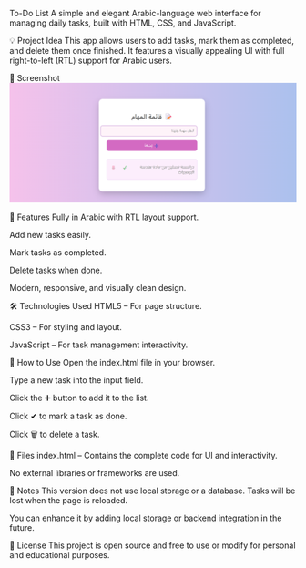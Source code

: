 To-Do List 
A simple and elegant Arabic-language web interface for managing daily tasks, built with HTML, CSS, and JavaScript.

💡 Project Idea
This app allows users to add tasks, mark them as completed, and delete them once finished. It features a visually appealing UI with full right-to-left (RTL) support for Arabic users.

📸 Screenshot
![Screenshot](Screenshot%20(54).png)

🚀 Features
Fully in Arabic with RTL layout support.

Add new tasks easily.

Mark tasks as completed.

Delete tasks when done.

Modern, responsive, and visually clean design.

🛠️ Technologies Used
HTML5 – For page structure.

CSS3 – For styling and layout.

JavaScript – For task management interactivity.

🧩 How to Use
Open the index.html file in your browser.

Type a new task into the input field.

Click the ➕ button to add it to the list.

Click ✔ to mark a task as done.

Click 🗑 to delete a task.

📁 Files
index.html – Contains the complete code for UI and interactivity.

No external libraries or frameworks are used.

📌 Notes
This version does not use local storage or a database. Tasks will be lost when the page is reloaded.

You can enhance it by adding local storage or backend integration in the future.

📄 License
This project is open source and free to use or modify for personal and educational purposes.

